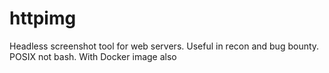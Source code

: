 # httpimg
Headless screenshot tool for web servers. Useful in recon and bug bounty. POSIX not bash. With Docker image also
